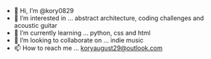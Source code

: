 - 👋 Hi, I’m @kory0829
- 👀 I’m interested in ... abstract architecture, coding challenges and acoustic guitar
- 🌱 I’m currently learning ... python, css and html
- 💞️ I’m looking to collaborate on ... indie music
- 📫 How to reach me ... koryaugust29@outlook.com

<!---
kory0829/kory0829 is a ✨ special ✨ repository because its `README.md` (this file) appears on your GitHub profile.
You can click the Preview link to take a look at your changes.
--->
